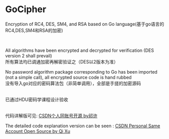 # GoCipher
Encryption of RC4, DES, SM4, and RSA based on Go language(基于go语言的RC4,DES,SM4和RSA的加密)

<br>

All algorithms have been encrypted and decrypted for verification (DES version 2 shall prevail)<br>
所有算法均已调通加密再解密验证之（DES以2版本为准）

No password algorithm package corresponding to Go has been imported (not a simple call), all encrypted source code is hand rubbed<br>
没有导入go对应的密码算法包（非简单调用），全部是手搓的加密源码

<br>
已通过HDU密码学课程设计验收

<br>
<br>

代码详解版可见: [CSDN个人同账号开源 by祁许](https://blog.csdn.net/2302_78965451?spm=1000.2115.3001.5343) <br>

The detailed code explanation version can be seen : [CSDN Personal Same Account Open Source by Qi Xu](https://blog.csdn.net/2302_78965451?spm=1000.2115.3001.5343) <br>

